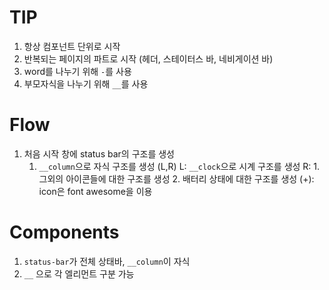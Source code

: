 # TIP
1. 항상 컴포넌트 단위로 시작 
1. 반복되는 페이지의 파트로 시작 (헤더, 스테이터스 바, 네비게이션 바) 
1. word를 나누기 위해 `-`를 사용
1. 부모자식을 나누기 위해 `__`를 사용


# Flow
1. 처음 시작 창에 status bar의 구조를 생성
    1. `__column`으로 자식 구조를 생성 (L,R)
        L: `__clock`으로 시계 구조를 생성
        R: 
            1. 그외의 아이콘들에 대한 구조를 생성
            2. 배터리 상태에 대한 구조를 생성
        (+): icon은 font awesome을 이용
    


# Components
> <div class="status-bar">
1. `status-bar`가 전체 상태바, `__column`이 자식 
1. `__` 으로 각 엘리먼트 구분 가능